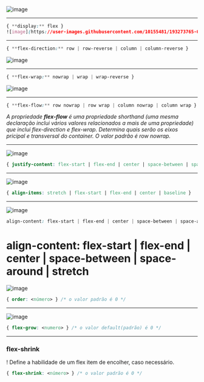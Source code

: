 ![image](https://user-images.githubusercontent.com/10155481/193273437-5665f333-2e5f-4226-9395-04e15e4f715e.png)

___
```css
{ **display:** flex }   
![image](https://user-images.githubusercontent.com/10155481/193273765-007ca875-5b81-46e1-9015-a19c93a6cac5.png)
```

___
```css
{ **flex-direction:** row | row-reverse | column | column-reverse }
```
![image](https://user-images.githubusercontent.com/10155481/193273996-ae967256-b245-4ef3-8210-30dc242e2658.png)

___
```css
{ **flex-wrap:** nowrap | wrap | wrap-reverse }
```
![image](https://user-images.githubusercontent.com/10155481/193274523-28da9293-34cc-4bfc-81ff-dc7e2008e69a.png)

___
```css
{ **flex-flow:** row nowrap | row wrap | column nowrap | column wrap }
```
_A propriedade **flex-flow** é uma propriedade shorthand (uma mesma declaração inclui vários valores relacionados a mais de uma propriedade) que inclui flex-direction e flex-wrap. Determina quais serão os eixos pricipal e transversal do container. O valor padrão é row nowrap._

___
![image](https://user-images.githubusercontent.com/10155481/193275691-fae9b268-9af1-48ea-bb2a-5b8794dee02e.png)

```css
{ justify-content: flex-start | flex-end | center | space-between | space-around | space-evenly }
```

___
![image](https://user-images.githubusercontent.com/10155481/193275767-57d04090-08f9-46ec-9969-1a9a5f585144.png)

```css
{ align-items: stretch | flex-start | flex-end | center | baseline }

```

___
![image](https://user-images.githubusercontent.com/10155481/193276106-504629a7-21ad-4d13-b2f5-6092d5f5e2d9.png)

```css
align-content: flex-start | flex-end | center | space-between | space-around | stretch
```

# align-content: flex-start | flex-end | center | space-between | space-around | stretch

![image](https://user-images.githubusercontent.com/10155481/193276245-e4285804-ee0e-45f3-8143-92220dbe4345.png)

```css
{ order: <número> } /* o valor padrão é 0 */
```

___ 
![image](https://user-images.githubusercontent.com/10155481/193276340-45e6e476-df28-4a65-81fe-23293141edbb.png)
```css
{ flex-grow: <numero> } /* o valor default(padrão) é 0 */
```
___
### flex-shrink
! Define a habilidade de um flex item de encolher, caso necessário.
```css
{ flex-shrink: <número> } /* o valor padrão é 0 */
```

